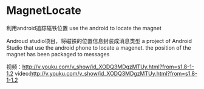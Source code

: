 # MagnetLocate

利用android追踪磁铁位置
use the android to locate the magnet


Androud studio项目，将磁铁的位置信息封装成消息类型
a project of Android Studio that use the android phone to locate a magenet.
the position of the magnet has been packaged to messages

视频：http://v.youku.com/v_show/id_XODQ3MDgzMTUy.html?from=s1.8-1-1.2
video:http://v.youku.com/v_show/id_XODQ3MDgzMTUy.html?from=s1.8-1-1.2
